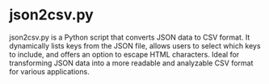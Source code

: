 # json2csv.py
json2csv.py   is a Python script that converts JSON data to CSV format. It dynamically lists keys from the JSON file, allows users to select which keys to include, and offers an option to escape HTML characters. Ideal for transforming JSON data into a more readable and analyzable CSV format for various applications.
